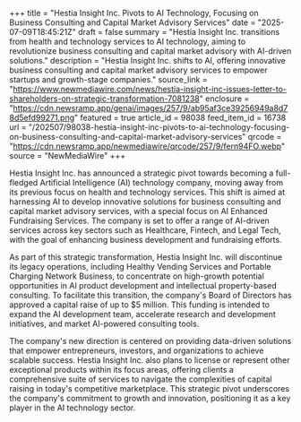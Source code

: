 +++
title = "Hestia Insight Inc. Pivots to AI Technology, Focusing on Business Consulting and Capital Market Advisory Services"
date = "2025-07-09T18:45:21Z"
draft = false
summary = "Hestia Insight Inc. transitions from health and technology services to AI technology, aiming to revolutionize business consulting and capital market advisory with AI-driven solutions."
description = "Hestia Insight Inc. shifts to AI, offering innovative business consulting and capital market advisory services to empower startups and growth-stage companies."
source_link = "https://www.newmediawire.com/news/hestia-insight-inc-issues-letter-to-shareholders-on-strategic-transformation-7081238"
enclosure = "https://cdn.newsramp.app/genai/images/257/9/ab95af3ce39256949a8d78d5efd99271.png"
featured = true
article_id = 98038
feed_item_id = 16738
url = "/202507/98038-hestia-insight-inc-pivots-to-ai-technology-focusing-on-business-consulting-and-capital-market-advisory-services"
qrcode = "https://cdn.newsramp.app/newmediawire/qrcode/257/9/fern94FO.webp"
source = "NewMediaWire"
+++

<p>Hestia Insight Inc. has announced a strategic pivot towards becoming a full-fledged Artificial Intelligence (AI) technology company, moving away from its previous focus on health and technology services. This shift is aimed at harnessing AI to develop innovative solutions for business consulting and capital market advisory services, with a special focus on AI Enhanced Fundraising Services. The company is set to offer a range of AI-driven services across key sectors such as Healthcare, Fintech, and Legal Tech, with the goal of enhancing business development and fundraising efforts.</p><p>As part of this strategic transformation, Hestia Insight Inc. will discontinue its legacy operations, including Healthy Vending Services and Portable Charging Network Business, to concentrate on high-growth potential opportunities in AI product development and intellectual property-based consulting. To facilitate this transition, the company's Board of Directors has approved a capital raise of up to $5 million. This funding is intended to expand the AI development team, accelerate research and development initiatives, and market AI-powered consulting tools.</p><p>The company's new direction is centered on providing data-driven solutions that empower entrepreneurs, investors, and organizations to achieve scalable success. Hestia Insight Inc. also plans to license or represent other exceptional products within its focus areas, offering clients a comprehensive suite of services to navigate the complexities of capital raising in today's competitive marketplace. This strategic pivot underscores the company's commitment to growth and innovation, positioning it as a key player in the AI technology sector.</p>